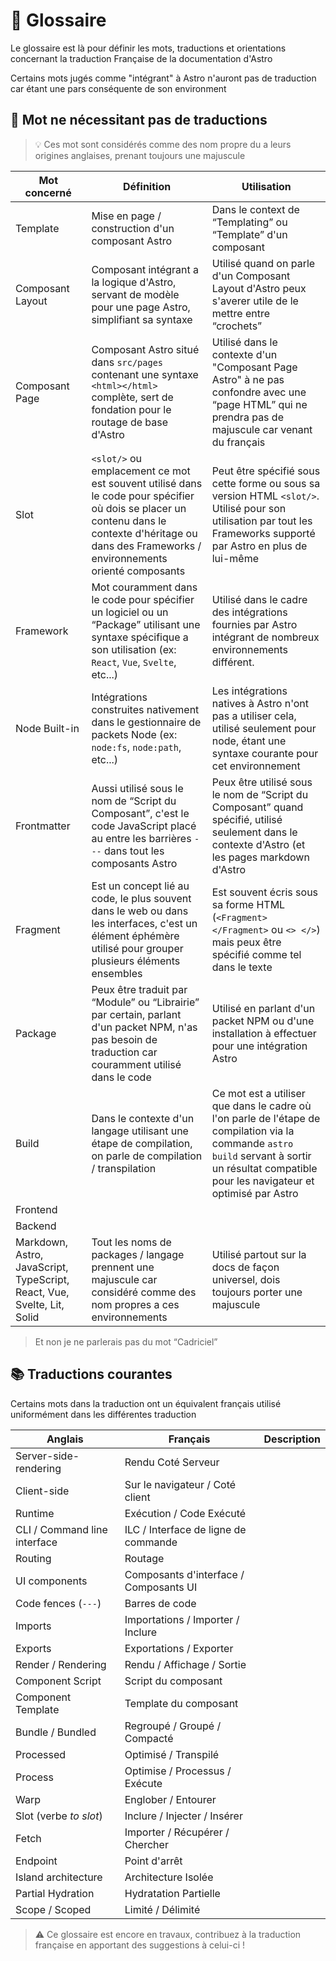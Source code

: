 # 📖 Glossaire

Le glossaire est là pour définir les mots, traductions et orientations concernant la traduction Française de la documentation d'Astro

Certains mots jugés comme "intégrant" à Astro n'auront pas de traduction car étant une pars conséquente de son environment

## 🔄️ Mot ne nécessitant pas de traductions

> 💡 Ces mot sont considérés comme des nom propre du a leurs origines anglaises, prenant toujours une majuscule

| Mot concerné      | Définition | Utilisation |
|-------------------|------------|-------------|
| Template          | Mise en page / construction d'un composant Astro | Dans le context de “Templating” ou “Template” d'un composant |
| Composant Layout  | Composant intégrant a la logique d'Astro, servant de modèle pour une page Astro, simplifiant sa syntaxe | Utilisé quand on parle d'un Composant Layout d'Astro peux s'averer utile de le mettre entre “crochets”
| Composant Page    | Composant Astro situé dans `src/pages` contenant une syntaxe `<html></html>` complète, sert de fondation pour le routage de base d'Astro | Utilisé dans le contexte d'un "Composant Page Astro" à ne pas confondre avec une “page HTML” qui ne prendra pas de majuscule car venant du français
| Slot              | `<slot/>` ou emplacement ce mot est souvent utilisé dans le code pour spécifier où dois se placer un contenu dans le contexte d'héritage ou dans des Frameworks / environnements orienté composants | Peut être spécifié sous cette forme ou sous sa version HTML `<slot/>`. Utilisé pour son utilisation par tout les Frameworks supporté par Astro en plus de lui-même
| Framework         | Mot couramment dans le code pour spécifier un logiciel ou un “Package” utilisant une syntaxe spécifique a son utilisation (ex: `React`, `Vue`, `Svelte`, etc...) | Utilisé dans le cadre des intégrations fournies par Astro intégrant de nombreux environnements différent.
| Node Built-in     | Intégrations construites nativement dans le gestionnaire de packets Node (ex: `node:fs`, `node:path`, etc...) | Les intégrations natives à Astro n'ont pas a utiliser cela, utilisé seulement pour node, étant une syntaxe courante pour cet environnement
| Frontmatter       | Aussi utilisé sous le nom de “Script du Composant”, c'est le code JavaScript placé au entre les barrières `---` dans tout les composants Astro | Peux être utilisé sous le nom de “Script du Composant” quand spécifié, utilisé seulement dans le contexte d'Astro (et les pages markdown d'Astro
| Fragment          | Est un concept lié au code, le plus souvent dans le web ou dans les interfaces, c'est un élément éphémère utilisé pour grouper plusieurs éléments ensembles | Est souvent écris sous sa forme HTML (`<Fragment> </Fragment>` ou `<> </>`) mais peux être spécifié comme tel dans le texte
| Package           | Peux être traduit par “Module” ou “Librairie” par certain, parlant d'un packet NPM, n'as pas besoin de traduction car couramment utilisé dans le code | Utilisé en parlant d'un packet NPM ou d'une installation à effectuer pour une intégration Astro
| Build             | Dans le contexte d'un langage utilisant une étape de compilation, on parle de compilation / transpilation | Ce mot est a utiliser que dans le cadre où l'on parle de l'étape de compilation via la commande `astro build` servant à sortir un résultat compatible pour les navigateur et optimisé par Astro
| Frontend          |
| Backend           |
| Markdown, Astro, JavaScript, TypeScript, React, Vue, Svelte, Lit, Solid | Tout les noms de packages / langage prennent une majuscule car considéré comme des nom propres a ces environnements | Utilisé partout sur la docs de façon universel, dois toujours porter une majuscule

> Et non je ne parlerais pas du mot “Cadriciel”

## 📚 Traductions courantes

Certains mots dans la traduction ont un équivalent français utilisé uniformément dans les différentes traduction

| Anglais                      | Français                               | Description |
|------------------------------|----------------------------------------|-------------|
| Server-side-rendering        | Rendu Coté Serveur                     |
| Client-side                  | Sur le navigateur / Coté client        |
| Runtime                      | Exécution / Code Exécuté               |
| CLI / Command line interface | ILC / Interface de ligne de commande   |
| Routing                      | Routage                                |
| UI components                | Composants d'interface / Composants UI |
| Code fences (`---`)          | Barres de code                         |
| Imports                      | Importations / Importer / Inclure      |
| Exports                      | Exportations / Exporter                |
| Render / Rendering           | Rendu / Affichage / Sortie             |
| Component Script             | Script du composant                    |
| Component Template           | Template du composant                  |
| Bundle / Bundled             | Regroupé / Groupé / Compacté           |
| Processed                    | Optimisé / Transpilé                   |
| Process                      | Optimise / Processus / Exécute         |
| Warp                         | Englober / Entourer                    |
| Slot (verbe *to slot*)       | Inclure / Injecter / Insérer           |
| Fetch                        | Importer / Récupérer / Chercher        |
| Endpoint                     | Point d'arrêt                          |
| Island architecture          | Architecture Isolée                    |
| Partial Hydration            | Hydratation Partielle                  |
| Scope / Scoped               | Limité / Délimité                      |

> ⚠️ Ce glossaire est encore en travaux, contribuez à la traduction française en apportant des suggestions à celui-ci !
